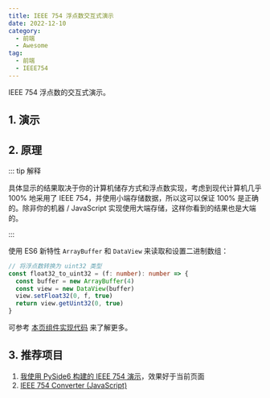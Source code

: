 ```yaml
---
title: IEEE 754 浮点数交互式演示
date: 2022-12-10
category:
  - 前端
  - Awesome
tag:
  - 前端
  - IEEE754
---
```


IEEE 754 浮点数的交互式演示。

<!-- more -->

## 1. 演示

<script setup lang="ts">
import IEEE754 from '@/components/IEEE754.vue'
</script>

<IEEE754 />

## 2. 原理

::: tip 解释

具体显示的结果取决于你的计算机储存方式和浮点数实现，考虑到现代计算机几乎 100% 地采用了 IEEE 754，并使用小端存储数据，所以这可以保证 100% 是正确的。除非你的机器 / JavaScript 实现使用大端存储，这样你看到的结果也是大端的。

:::

使用 ES6 新特性 `ArrayBuffer` 和 `DataView` 来读取和设置二进制数组：

```ts
// 将浮点数转换为 uint32 类型
const float32_to_uint32 = (f: number): number => {
  const buffer = new ArrayBuffer(4)
  const view = new DataView(buffer)
  view.setFloat32(0, f, true)
  return view.getUint32(0, true)
}
```

可参考 [本页组件实现代码](https://github.com/Sun-ZhenXing/Sun-ZhenXing.github.io/tree/main/src/.vuepress/components/IEEE754.vue) 来了解更多。

## 3. 推荐项目

1. [我使用 PySide6 构建的 IEEE 754 演示](https://github.com/Sun-ZhenXing/IEEE754)，效果好于当前页面
2. [IEEE 754 Converter (JavaScript)](https://www.h-schmidt.net/FloatConverter/IEEE754.html)
